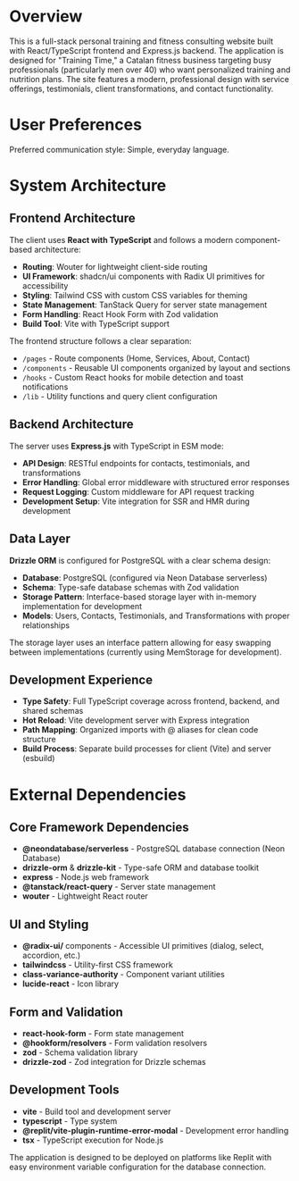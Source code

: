 # Overview

This is a full-stack personal training and fitness consulting website built with React/TypeScript frontend and Express.js backend. The application is designed for "Training Time," a Catalan fitness business targeting busy professionals (particularly men over 40) who want personalized training and nutrition plans. The site features a modern, professional design with service offerings, testimonials, client transformations, and contact functionality.

# User Preferences

Preferred communication style: Simple, everyday language.

# System Architecture

## Frontend Architecture
The client uses **React with TypeScript** and follows a modern component-based architecture:
- **Routing**: Wouter for lightweight client-side routing
- **UI Framework**: shadcn/ui components with Radix UI primitives for accessibility
- **Styling**: Tailwind CSS with custom CSS variables for theming
- **State Management**: TanStack Query for server state management
- **Form Handling**: React Hook Form with Zod validation
- **Build Tool**: Vite with TypeScript support

The frontend structure follows a clear separation:
- `/pages` - Route components (Home, Services, About, Contact)
- `/components` - Reusable UI components organized by layout and sections
- `/hooks` - Custom React hooks for mobile detection and toast notifications
- `/lib` - Utility functions and query client configuration

## Backend Architecture
The server uses **Express.js** with TypeScript in ESM mode:
- **API Design**: RESTful endpoints for contacts, testimonials, and transformations
- **Error Handling**: Global error middleware with structured error responses
- **Request Logging**: Custom middleware for API request tracking
- **Development Setup**: Vite integration for SSR and HMR during development

## Data Layer
**Drizzle ORM** is configured for PostgreSQL with a clear schema design:
- **Database**: PostgreSQL (configured via Neon Database serverless)
- **Schema**: Type-safe database schemas with Zod validation
- **Storage Pattern**: Interface-based storage layer with in-memory implementation for development
- **Models**: Users, Contacts, Testimonials, and Transformations with proper relationships

The storage layer uses an interface pattern allowing for easy swapping between implementations (currently using MemStorage for development).

## Development Experience
- **Type Safety**: Full TypeScript coverage across frontend, backend, and shared schemas
- **Hot Reload**: Vite development server with Express integration
- **Path Mapping**: Organized imports with @ aliases for clean code structure
- **Build Process**: Separate build processes for client (Vite) and server (esbuild)

# External Dependencies

## Core Framework Dependencies
- **@neondatabase/serverless** - PostgreSQL database connection (Neon Database)
- **drizzle-orm** & **drizzle-kit** - Type-safe ORM and database toolkit
- **express** - Node.js web framework
- **@tanstack/react-query** - Server state management
- **wouter** - Lightweight React router

## UI and Styling
- **@radix-ui/** components - Accessible UI primitives (dialog, select, accordion, etc.)
- **tailwindcss** - Utility-first CSS framework
- **class-variance-authority** - Component variant utilities
- **lucide-react** - Icon library

## Form and Validation
- **react-hook-form** - Form state management
- **@hookform/resolvers** - Form validation resolvers
- **zod** - Schema validation library
- **drizzle-zod** - Zod integration for Drizzle schemas

## Development Tools
- **vite** - Build tool and development server
- **typescript** - Type system
- **@replit/vite-plugin-runtime-error-modal** - Development error handling
- **tsx** - TypeScript execution for Node.js

The application is designed to be deployed on platforms like Replit with easy environment variable configuration for the database connection.